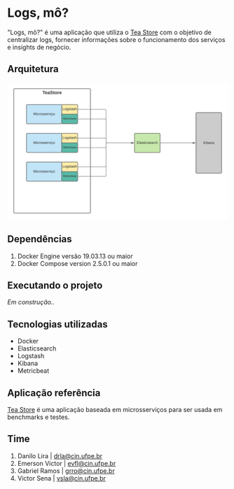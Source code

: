 # Logs, mô?

"Logs, mô?" é uma aplicação que utiliza o [Tea Store](https://github.com/DescartesResearch/TeaStore) com o objetivo de centralizar logs, fornecer informações sobre o funcionamento dos serviços e insights de negócio.

## Arquitetura
![Arquitetura do projeto, que utiliza docker e elk stack, junto aos microsserviços da aplicação TeaStore](./assets/arquitetura.png)

## Dependências
1. Docker Engine versão 19.03.13 ou maior
2. Docker Compose version 2.5.0.1 ou maior

## Executando o projeto
*Em construção..*

## Tecnologias utilizadas
* Docker
* Elasticsearch
* Logstash
* Kibana
* Metricbeat

## Aplicação referência
[Tea Store](https://github.com/DescartesResearch/TeaStore) é uma aplicação baseada em microsserviços para ser usada em benchmarks e testes.

## Time
1. Danilo Lira | <drla@cin.ufpe.br>
2. Emerson Victor | <evfl@cin.ufpe.br>
3. Gabriel Ramos | <grro@cin.ufpe.br>
4. Victor Sena | <vsla@cin.ufpe.br>

